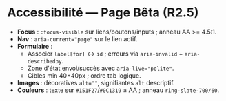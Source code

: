 # Accessibilité — Page Bêta (R2.5)

- **Focus** : `:focus-visible` sur liens/boutons/inputs ; anneau AA >= 4.5:1.
- **Nav** : `aria-current="page"` sur le lien actif.
- **Formulaire** :
  - Associer `label[for]` ↔ `id` ; erreurs via `aria-invalid` + `aria-describedby`.
  - Zone d'état envoi/succès avec `aria-live="polite"`.
  - Cibles min 40×40px ; ordre tab logique.
- **Images** : décoratives `alt=""`, signifiantes `alt` descriptif.
- **Couleurs** : texte sur `#151F27`/`#0C1319` ≥ AA ; anneau `ring-slate-700/60`.